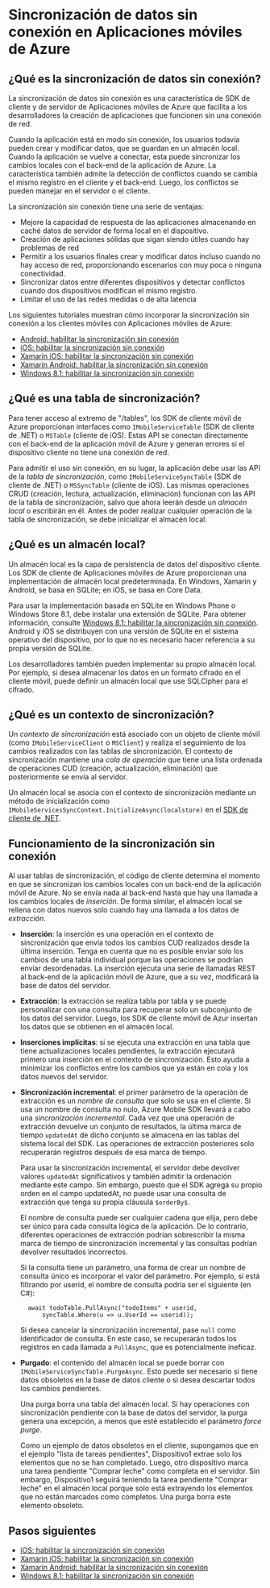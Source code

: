 <properties
	pageTitle="Sincronización de datos sin conexión en Aplicaciones móviles de Azure | Microsoft Azure"
	description="Referencia e información general conceptual de la característica de sincronización de datos sin conexión para Aplicaciones móviles de Azure"
	documentationCenter="windows"
	authors="wesmc7777"
	manager="dwrede"
	editor=""
	services="app-service\mobile"/>

<tags
	ms.service="app-service-mobile"
	ms.workload="mobile"
	ms.tgt_pltfrm="na"
	ms.devlang="multiple"
	ms.topic="article"
	ms.date="03/14/2016"
	ms.author="wesmc"/>

# Sincronización de datos sin conexión en Aplicaciones móviles de Azure

## ¿Qué es la sincronización de datos sin conexión?

La sincronización de datos sin conexión es una característica de SDK de cliente y de servidor de Aplicaciones móviles de Azure que facilita a los desarrolladores la creación de aplicaciones que funcionen sin una conexión de red.

Cuando la aplicación está en modo sin conexión, los usuarios todavía pueden crear y modificar datos, que se guardan en un almacén local. Cuando la aplicación se vuelve a conectar, esta puede sincronizar los cambios locales con el back-end de la aplicación de Azure. La característica también admite la detección de conflictos cuando se cambia el mismo registro en el cliente y el back-end. Luego, los conflictos se pueden manejar en el servidor o el cliente.

La sincronización sin conexión tiene una serie de ventajas:

* Mejore la capacidad de respuesta de las aplicaciones almacenando en caché datos de servidor de forma local en el dispositivo.
* Creación de aplicaciones sólidas que sigan siendo útiles cuando hay problemas de red
* Permitir a los usuarios finales crear y modificar datos incluso cuando no hay acceso de red, proporcionando escenarios con muy poca o ninguna conectividad.
* Sincronizar datos entre diferentes dispositivos y detectar conflictos cuando dos dispositivos modifican el mismo registro.
* Limitar el uso de las redes medidas o de alta latencia

Los siguientes tutoriales muestran cómo incorporar la sincronización sin conexión a los clientes móviles con Aplicaciones móviles de Azure:

* [Android: habilitar la sincronización sin conexión]
* [iOS: habilitar la sincronización sin conexión]
* [Xamarin iOS: habilitar la sincronización sin conexión]
* [Xamarin Android: habilitar la sincronización sin conexión]
* [Windows 8.1: habilitar la sincronización sin conexión]

## ¿Qué es una tabla de sincronización?

Para tener acceso al extremo de "/tables", los SDK de cliente móvil de Azure proporcionan interfaces como `IMobileServiceTable` (SDK de cliente de .NET) o `MSTable` (cliente de iOS). Estas API se conectan directamente con el back-end de la aplicación móvil de Azure y generan errores si el dispositivo cliente no tiene una conexión de red.

Para admitir el uso sin conexión, en su lugar, la aplicación debe usar las API de la *tabla de sincronización*, como `IMobileServiceSyncTable` (SDK de cliente de .NET) o `MSSyncTable` (cliente de iOS). Las mismas operaciones CRUD (creación, lectura, actualización, eliminación) funcionan con las API de la tabla de sincronización, salvo que ahora leerán desde un *almacén local* o escribirán en él. Antes de poder realizar cualquier operación de la tabla de sincronización, se debe inicializar el almacén local.

## ¿Qué es un almacén local?

Un almacén local es la capa de persistencia de datos del dispositivo cliente. Los SDK de cliente de Aplicaciones móviles de Azure proporcionan una implementación de almacén local predeterminada. En Windows, Xamarin y Android, se basa en SQLite; en iOS, se basa en Core Data.

Para usar la implementación basada en SQLite en Windows Phone o Windows Store 8.1, debe instalar una extensión de SQLite. Para obtener información, consulte [Windows 8.1: habilitar la sincronización sin conexión]. Android y iOS se distribuyen con una versión de SQLite en el sistema operativo del dispositivo, por lo que no es necesario hacer referencia a su propia versión de SQLite.

Los desarrolladores también pueden implementar su propio almacén local. Por ejemplo, si desea almacenar los datos en un formato cifrado en el cliente móvil, puede definir un almacén local que use SQLCipher para el cifrado.

## ¿Qué es un contexto de sincronización?

Un *contexto de sincronización* está asociado con un objeto de cliente móvil (como `IMobileServiceClient` o `MSClient`) y realiza el seguimiento de los cambios realizados con las tablas de sincronización. El contexto de sincronización mantiene una *cola de operación* que tiene una lista ordenada de operaciones CUD (creación, actualización, eliminación) que posteriormente se envía al servidor.

Un almacén local se asocia con el contexto de sincronización mediante un método de inicialización como `IMobileServicesSyncContext.InitializeAsync(localstore)` en el [SDK de cliente de .NET].

## <a name="how-sync-works"></a>Funcionamiento de la sincronización sin conexión

Al usar tablas de sincronización, el código de cliente determina el momento en que se sincronizan los cambios locales con un back-end de la aplicación móvil de Azure. No se envía nada al back-end hasta que hay una llamada a los cambios locales de *inserción*. De forma similar, el almacén local se rellena con datos nuevos solo cuando hay una llamada a los datos de *extracción*.

* **Inserción**: la inserción es una operación en el contexto de sincronización que envía todos los cambios CUD realizados desde la última inserción. Tenga en cuenta que no es posible enviar solo los cambios de una tabla individual porque las operaciones se podrían enviar desordenadas. La inserción ejecuta una serie de llamadas REST al back-end de la aplicación móvil de Azure, que a su vez, modificará la base de datos del servidor.

* **Extracción**: la extracción se realiza tabla por tabla y se puede personalizar con una consulta para recuperar solo un subconjunto de los datos del servidor. Luego, los SDK de cliente móvil de Azur insertan los datos que se obtienen en el almacén local.

* **Inserciones implícitas**: si se ejecuta una extracción en una tabla que tiene actualizaciones locales pendientes, la extracción ejecutará primero una inserción en el contexto de sincronización. Esto ayuda a minimizar los conflictos entre los cambios que ya están en cola y los datos nuevos del servidor.

* **Sincronización incremental**: el primer parámetro de la operación de extracción es un *nombre de consulta* que solo se usa en el cliente. Si usa un nombre de consulta no nulo, Azure Mobile SDK llevará a cabo una *sincronización incremental*. Cada vez que una operación de extracción devuelve un conjunto de resultados, la última marca de tiempo `updatedAt` de dicho conjunto se almacena en las tablas del sistema local del SDK. Las operaciones de extracción posteriores solo recuperarán registros después de esa marca de tiempo.

  Para usar la sincronización incremental, el servidor debe devolver valores `updatedAt` significativos y también admitir la ordenación mediante este campo. Sin embargo, puesto que el SDK agrega su propio orden en el campo updatedAt, no puede usar una consulta de extracción que tenga su propia cláusula `$orderBy$`.

  El nombre de consulta puede ser cualquier cadena que elija, pero debe ser único para cada consulta lógica de la aplicación. De lo contrario, diferentes operaciones de extracción podrían sobrescribir la misma marca de tiempo de sincronización incremental y las consultas podrían devolver resultados incorrectos.

  Si la consulta tiene un parámetro, una forma de crear un nombre de consulta único es incorporar el valor del parámetro. Por ejemplo, si está filtrando por userid, el nombre de consulta podría ser el siguiente (en C#):

		await todoTable.PullAsync("todoItems" + userid, 
			syncTable.Where(u => u.UserId == userid));

  Si desea cancelar la sincronización incremental, pase `null` como identificador de consulta. En este caso, se recuperarán todos los registros en cada llamada a `PullAsync`, que es potencialmente ineficaz.

* **Purgado**: el contenido del almacén local se puede borrar con `IMobileServiceSyncTable.PurgeAsync`. Esto puede ser necesario si tiene datos obsoletos en la base de datos cliente o si desea descartar todos los cambios pendientes.

  Una purga borra una tabla del almacén local. Si hay operaciones con sincronización pendiente con la base de datos del servidor, la purga genera una excepción, a menos que esté establecido el parámetro *force purge*.

  Como un ejemplo de datos obsoletos en el cliente, supongamos que en el ejemplo "lista de tareas pendientes", Dispositivo1 extrae solo los elementos que no se han completado. Luego, otro dispositivo marca una tarea pendiente "Comprar leche" como completa en el servidor. Sin embargo, Dispositivo1 seguirá teniendo la tarea pendiente "Comprar leche" en el almacén local porque solo está extrayendo los elementos que no están marcados como completos. Una purga borra este elemento obsoleto.

## Pasos siguientes

* [iOS: habilitar la sincronización sin conexión]
* [Xamarin iOS: habilitar la sincronización sin conexión]
* [Xamarin Android: habilitar la sincronización sin conexión]
* [Windows 8.1: habilitar la sincronización sin conexión]

<!-- Links -->
[SDK de cliente de .NET]: app-service-mobile-dotnet-how-to-use-client-library.md
[Android: habilitar la sincronización sin conexión]: app-service-mobile-android-get-started-offline-data.md
[iOS: habilitar la sincronización sin conexión]: app-service-mobile-ios-get-started-offline-data.md
[Xamarin iOS: habilitar la sincronización sin conexión]: app-service-mobile-xamarin-ios-get-started-offline-data.md
[Xamarin Android: habilitar la sincronización sin conexión]: app-service-mobile-xamarin-ios-get-started-offline-data.md
[Windows 8.1: habilitar la sincronización sin conexión]: app-service-mobile-windows-store-dotnet-get-started-offline-data.md

<!---HONumber=AcomDC_0629_2016-->